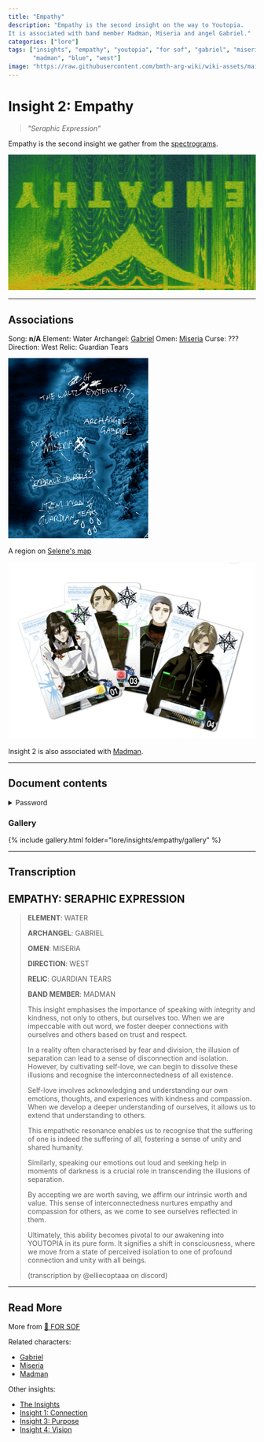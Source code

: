 ```yaml
---
title: "Empathy"
description: "Empathy is the second insight on the way to Youtopia. 
It is associated with band member Madman, Miseria and angel Gabriel."
categories: ["lore"]
tags: ["insights", "empathy", "youtopia", "for sof", "gabriel", "miseria", 
       "madman", "blue", "west"]
image: "https://raw.githubusercontent.com/bmth-arg-wiki/wiki-assets/main/lore/insights/empathy/gallery/empathy1.png"
---
```

# Insight 2: Empathy

> *"Seraphic Expression"*

Empathy is the second insight we gather from the [spectrograms](../music/spectrograms).

![Empathy spectrogram](https://raw.githubusercontent.com/bmth-arg-wiki/wiki-assets/main/lore/insights/empathy/img_5.png)

***

## Associations

Song: **n/A**
Element: Water
Archangel: [Gabriel](../characters/gabriel)
Omen: [Miseria](../characters/miseria)
Curse: ???
Direction: West
Relic: Guardian Tears

![Empathy on Selene's map](https://raw.githubusercontent.com/bmth-arg-wiki/wiki-assets/main/lore/insights/empathy/empathy-selenes-map.png)

A region on [Selene's map](../for-sof#YOUTOPIA_selenes_mapvis)

![Band cards with Madman for empathy](https://raw.githubusercontent.com/bmth-arg-wiki/wiki-assets/main/characters/band-cards.png)

Insight 2 is also associated with [Madman](../characters/madman).

***

## Document contents

<details class="password">
  <summary>Password</summary>

empathy
</details>

### Gallery

{% include gallery.html folder="lore/insights/empathy/gallery" %}

***

## Transcription

## EMPATHY: SERAPHIC EXPRESSION 
>
> **ELEMENT**: WATER
>
> **ARCHANGEL**: GABRIEL
>
> **OMEN**: MISERIA
>
> **DIRECTION**: WEST
>
> **RELIC**: GUARDIAN TEARS
>
> **BAND MEMBER**: MADMAN
>
> This insight emphasises the importance of speaking with integrity and kindness, not only to others, but ourselves too. When we are impeccable with out word, we foster deeper connections with ourselves and others based on trust and respect.
>
> In a reality often characterised by fear and division, the illusion of separation can lead to a sense of disconnection and isolation. However, by cultivating self-love, we can begin to dissolve these illusions and recognise the interconnectedness of all existence.
>
> Self-love involves acknowledging and understanding our own emotions, thoughts, and experiences with kindness and compassion. When we develop a deeper understanding of ourselves, it allows us to extend that understanding to others.
>
> This empathetic resonance enables us to recognise that the suffering of one is indeed the suffering of all, fostering a sense of unity and shared humanity. 
>
> Similarly, speaking our emotions out loud and seeking help in moments of darkness is a crucial role in transcending the illusions of separation. 
>
> By accepting we are worth saving, we affirm our intrinsic worth and value. This sense of interconnectedness nurtures empathy and compassion for others, as we come to see ourselves reflected in them.
>
> Ultimately, this ability becomes pivotal to our awakening into YOUTOPIA in its pure form. It signifies a shift in consciousness, where we move from a state of perceived isolation to one of profound connection and unity with all beings.
>
> (transcription by @elliecoptaaa on discord)

***

## Read More

More from [📁 FOR SOF](../for-sof)

Related characters:

- [Gabriel](../characters/gabriel)
- [Miseria](../characters/miseria)
- [Madman](../characters/madman)

Other insights:

- [The Insights](insights)
- [Insight 1: Connection](insight1-connection)
- [Insight 3: Purpose](insight3-purpose)
- [Insight 4: Vision](insight4-vision)
